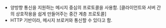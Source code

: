 

- 양방향 통신을 지원하는 메시지 중심의 프로토콜을 사용함. [클라이언트와 서버 간의 상호작용을 쉽게 만들어주는 중간 계층 프로토콜]
- HTTP 기반이라, 메시지 브로커와 통신할 수 있다고 함.